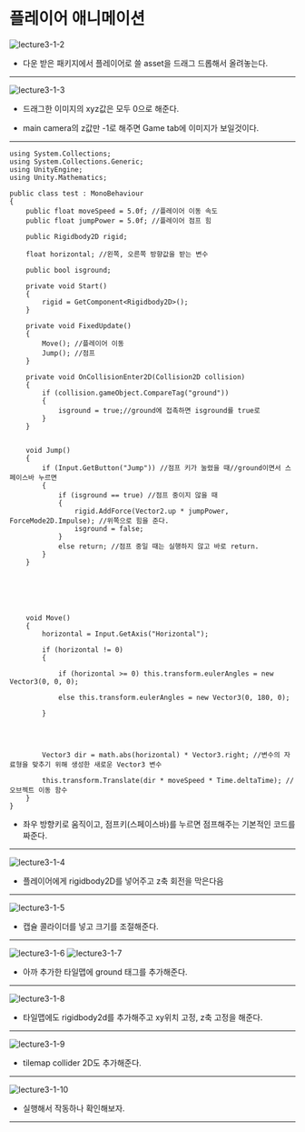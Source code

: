 플레이어 애니메이션  
=======================
![lecture3-1-2](https://github.com/isp829/HU/blob/master/images/lecture3/3-1-2.png)
* 다운 받은 패키지에서 플레이어로 쓸 asset을 드래그 드롭해서 올려놓는다.  
--------------------------
![lecture3-1-3](https://github.com/isp829/HU/blob/master/images/lecture3/3-1-3.PNG)  
* 드래그한 이미지의 xyz값은 모두 0으로 해준다.  
+ main camera의 z값만 -1로 해주면 Game tab에 이미지가 보일것이다.
 ---------------------------------  
```
using System.Collections;
using System.Collections.Generic;
using UnityEngine;
using Unity.Mathematics;

public class test : MonoBehaviour
{
    public float moveSpeed = 5.0f; //플레이어 이동 속도
    public float jumpPower = 5.0f; //플레이어 점프 힘

    public Rigidbody2D rigid;

    float horizontal; //왼쪽, 오른쪽 방향값을 받는 변수

    public bool isground;

    private void Start()
    {
        rigid = GetComponent<Rigidbody2D>();
    }

    private void FixedUpdate()
    {
        Move(); //플레이어 이동
        Jump(); //점프   
    }

    private void OnCollisionEnter2D(Collision2D collision)
    {
        if (collision.gameObject.CompareTag("ground"))
        {
            isground = true;//ground에 접촉하면 isground를 true로
        }
    }


    void Jump()
    {
        if (Input.GetButton("Jump")) //점프 키가 눌렸을 때//ground이면서 스페이스바 누르면 
        {
            if (isground == true) //점프 중이지 않을 때
            {
                rigid.AddForce(Vector2.up * jumpPower, ForceMode2D.Impulse); //위쪽으로 힘을 준다.
                isground = false;
            }
            else return; //점프 중일 때는 실행하지 않고 바로 return.
        }
    }






    void Move()
    {
        horizontal = Input.GetAxis("Horizontal");

        if (horizontal != 0)
        {
            
            if (horizontal >= 0) this.transform.eulerAngles = new Vector3(0, 0, 0);

            else this.transform.eulerAngles = new Vector3(0, 180, 0);

        }
        
           
        

        Vector3 dir = math.abs(horizontal) * Vector3.right; //변수의 자료형을 맞추기 위해 생성한 새로운 Vector3 변수

        this.transform.Translate(dir * moveSpeed * Time.deltaTime); //오브젝트 이동 함수
    }
}
```

* 좌우 방향키로 움직이고, 점프키(스페이스바)를 누르면 점프해주는 기본적인 코드를 짜준다.
 ---------------------------------  
![lecture3-1-4](https://github.com/isp829/HU/blob/master/images/lecture3/3-1-4.png)  
* 플레이어에게 rigidbody2D를 넣어주고 z축 회전을 막은다음  
 ---------------------------------  
![lecture3-1-5](https://github.com/isp829/HU/blob/master/images/lecture3/3-1-5.png)  
* 캡슐 콜라이더를 넣고 크기를 조절해준다.  
 ---------------------------------  
![lecture3-1-6](https://github.com/isp829/HU/blob/master/images/lecture3/3-1-6.png)
![lecture3-1-7](https://github.com/isp829/HU/blob/master/images/lecture3/3-1-7.PNG)  
* 아까 추가한 타일맵에 ground 태그를 추가해준다.    
 ---------------------------------  
    
![lecture3-1-8](https://github.com/isp829/HU/blob/master/images/lecture3/3-1-8.png)  
* 타일맵에도 rigidbody2d를 추가해주고 xy위치 고정, z축 고정을 해준다.   
 ---------------------------------  
 ![lecture3-1-9](https://github.com/isp829/HU/blob/master/images/lecture3/3-1-9.PNG)  
* tilemap collider 2D도 추가해준다.     
 ---------------------------------  
 ![lecture3-1-10](https://github.com/isp829/HU/blob/master/images/lecture3/3-1-10.PNG)  
* 실행해서 작동하나 확인해보자.    
 ---------------------------------  
        
    
